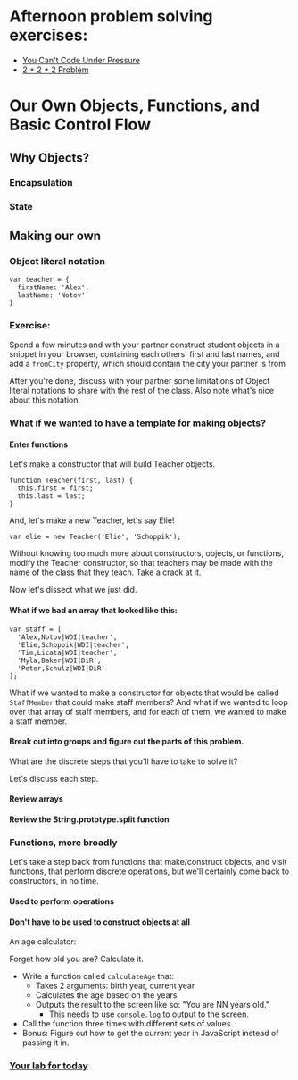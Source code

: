# Afternoon problem solving exercises:

* [You Can't Code Under Pressure](http://www.codewars.com/kata/you-cant-code-under-pressure-number-1)
* [2 + 2 * 2 Problem](http://www.codewars.com/kata/2-plus-2-star-2-problem)

# Our Own Objects, Functions, and Basic Control Flow

## Why Objects?

### Encapsulation
### State

## Making our own

### Object literal notation

```
var teacher = {
  firstName: 'Alex',
  lastName: 'Notov'
}
```

### Exercise:

Spend a few minutes and with your partner construct student objects in
a snippet in your browser, containing each others' first and last names,
and add a `fromCity` property, which should contain the city your
partner is from

After you're done, discuss with your partner some limitations of Object
literal notations to share with the rest of the class. Also note what's
nice about this notation.

### What if we wanted to have a template for making objects?

#### Enter functions

Let's make a constructor that will build Teacher objects.

```
function Teacher(first, last) {
  this.first = first;
  this.last = last;
}
```

And, let's make a new Teacher, let's say Elie!

```
var elie = new Teacher('Elie', 'Schoppik');
```

Without knowing too much more about constructors, objects, or functions,
modify the Teacher constructor, so that teachers may be made with the
name of the class that they teach. Take a crack at it.

Now let's dissect what we just did.

#### What if we had an array that looked like this:

```
var staff = [
  'Alex,Notov|WDI|teacher',
  'Elie,Schoppik|WDI|teacher',
  'Tim,Licata|WDI|teacher',
  'Myla,Baker|WDI|DiR',
  'Peter,Schulz|WDI|DiR'
];
```

What if we wanted to make a constructor for objects that would be called
`StaffMember` that could make staff members? And what if we wanted to
loop over that array of staff members, and for each of them, we wanted
to make a staff member.

#### Break out into groups and figure out the parts of this problem.

What are the discrete steps that you'll have to take to solve it?

Let's discuss each step.

#### Review arrays

#### Review the String.prototype.split function

### Functions, more broadly

Let's take a step back from functions that make/construct objects, and visit functions, that perform discrete operations, but we'll certainly come back to constructors, in no time. 

#### Used to perform operations
#### Don't have to be used to construct objects at all


An age calculator:

Forget how old you are? Calculate it.

- Write a function called `calculateAge` that:
	- Takes 2 arguments: birth year, current year
	- Calculates the age based on the years
	- Outputs the result to the screen like so: "You are NN years old."
		- This needs to use `console.log` to output to the screen.
- Call the function three times with different sets of values.
- Bonus: Figure out how to get the current year in JavaScript instead of passing it in.

### [Your lab for today](https://github.com/wdi-sf-jan/functions-lab)